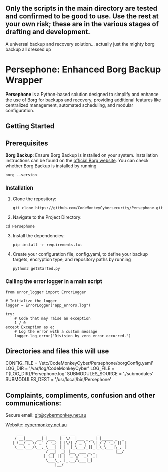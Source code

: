 ## Only the scripts in the main directory are tested and confirmed to be good to use. Use the rest at your own risk; these are in the various stages of drafting and development.

A universal backup and recovery solution... actually just the mighty borg backup all dressed up

# Persephone: Enhanced Borg Backup Wrapper

**Persephone** is a Python-based solution designed to simplify and enhance the use of Borg for backups and recovery, providing additional features like centralized management, automated scheduling, and modular configuration.

## Getting Started

## Prerequisites

**Borg Backup**: Ensure Borg Backup is installed on your system. Installation instructions can be found on the [official Borg website](https://www.borgbackup.org/).
You can check whether Borg Backup is installed by running
   ```
   borg --version
   ```

   
### Installation
1. Clone the repository:
   ```
   git clone https://github.com/CodeMonkeyCybersecurity/Persephone.git

2.	Navigate to the Project Directory:
   ```
   cd Persephone
   ```

3. Install the dependencies:
   ```
   pip install -r requirements.txt
   ```

4. Create your configuration file, config.yaml, to define your backup targets, encryption type, and repository paths by running
   ```
   python3 getStarted.py
   ```


### Calling the error logger in a main script
```
from error_logger import ErrorLogger

# Initialize the logger
logger = ErrorLogger("app_errors.log")

try:
    # Code that may raise an exception
    1 / 0
except Exception as e:
    # Log the error with a custom message
    logger.log_error("Division by zero error occurred.")
```

## Directories and files this will use

CONFIG_FILE = '/etc/CodeMonkeyCyber/Persephone/borgConfig.yaml'
LOG_DIR = '/var/log/CodeMonkeyCyber'
LOG_FILE = f'{LOG_DIR}/Persephone.log'
SUBMODULES_SOURCE = './submodules'
SUBMODULES_DEST = '/usr/local/bin/Persephone'


## Complaints, compliments, confusion and other communications:

Secure email: [git@cybermonkey.net.au](mailto:git@cybermonkey.net.au)  

Website: [cybermonkey.net.au](https://cybermonkey.net.au)

```
     ___         _       __  __          _
    / __|___  __| |___  |  \/  |___ _ _ | |_____ _  _
   | (__/ _ \/ _` / -_) | |\/| / _ \ ' \| / / -_) || |
    \___\___/\__,_\___| |_|  |_\___/_||_|_\_\___|\_, |
                  / __|  _| |__  ___ _ _         |__/
                 | (_| || | '_ \/ -_) '_|
                  \___\_, |_.__/\___|_|
                      |__/
```
